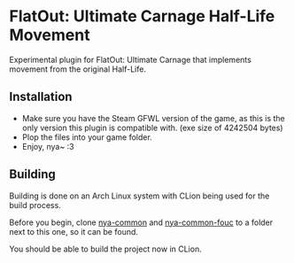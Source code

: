 # FlatOut: Ultimate Carnage Half-Life Movement

Experimental plugin for FlatOut: Ultimate Carnage that implements movement from the original Half-Life.

## Installation

- Make sure you have the Steam GFWL version of the game, as this is the only version this plugin is compatible with. (exe size of 4242504 bytes)
- Plop the files into your game folder.
- Enjoy, nya~ :3

## Building

Building is done on an Arch Linux system with CLion being used for the build process. 

Before you begin, clone [nya-common](https://github.com/gaycoderprincess/nya-common) and [nya-common-fouc](https://github.com/gaycoderprincess/nya-common-fouc) to a folder next to this one, so it can be found.

You should be able to build the project now in CLion.
